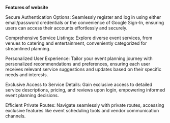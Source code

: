 **Features of website**

Secure Authentication Options: 
Seamlessly register and log in using either email/password credentials or the convenience of Google Sign-In, ensuring users can access their accounts effortlessly and securely.

Comprehensive Service Listings:
Explore diverse event services, from venues to catering and entertainment, conveniently categorized for streamlined planning.

Personalized User Experience: 
Tailor your event planning journey with personalized recommendations and preferences, ensuring each user receives relevant service suggestions and updates based on their specific needs and interests.

Exclusive Access to Service Details:
Gain exclusive access to detailed service descriptions, pricing, and reviews upon login, empowering informed event planning decisions.

Efficient Private Routes: 
Navigate seamlessly with private routes, accessing exclusive features like event scheduling tools and vendor communication channels.


